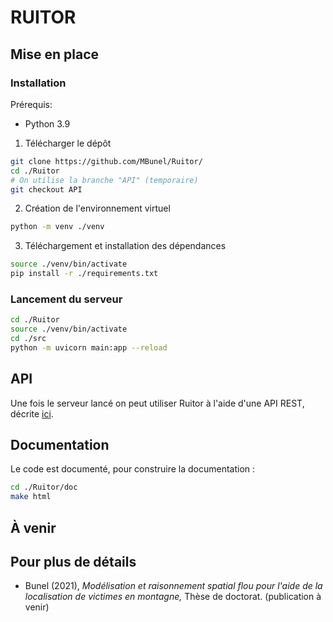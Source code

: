 # RUITOR

## Mise en place

### Installation

Prérequis:
- Python 3.9

1. Télécharger le dépôt

```sh
git clone https://github.com/MBunel/Ruitor/
cd ./Ruitor
# On utilise la branche "API" (temporaire)
git checkout API 
```

2. Création de l'environnement virtuel

```sh
python -m venv ./venv
```

3. Téléchargement et installation des dépendances

```sh
source ./venv/bin/activate
pip install -r ./requirements.txt
```

### Lancement du serveur

```sh
cd ./Ruitor
source ./venv/bin/activate
cd ./src
python -m uvicorn main:app --reload 
```

## API

Une fois le serveur lancé on peut utiliser Ruitor à l'aide d'une API REST, décrite [ici](https://github.com/MBunel/Ruitor-Api). 

## Documentation

Le code est documenté, pour construire la documentation :

```sh
cd ./Ruitor/doc
make html
```

## À venir

## Pour plus de détails

- Bunel (2021), *Modélisation et raisonnement spatial flou pour l'aide de la localisation de victimes en montagne,* Thèse de doctorat. (publication à venir)
